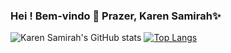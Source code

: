 ### Hei ! Bem-vindo 👋 Prazer, Karen Samirah✨

![Karen Samirah's GitHub stats](https://github-readme-stats.vercel.app/api?username=KarenSamirah&show_icons=true&theme=onedark)
[![Top Langs](https://github-readme-stats.vercel.app/api/top-langs/?username=KarenSamirah&layout=true&theme=onedark)](https://github.com/anuraghazra/github-readme-stats)
